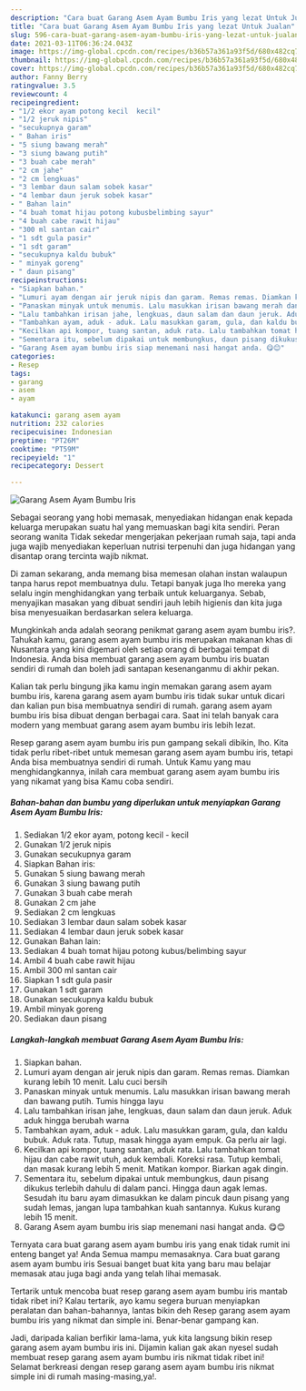 ```yaml
---
description: "Cara buat Garang Asem Ayam Bumbu Iris yang lezat Untuk Jualan"
title: "Cara buat Garang Asem Ayam Bumbu Iris yang lezat Untuk Jualan"
slug: 596-cara-buat-garang-asem-ayam-bumbu-iris-yang-lezat-untuk-jualan
date: 2021-03-11T06:36:24.043Z
image: https://img-global.cpcdn.com/recipes/b36b57a361a93f5d/680x482cq70/garang-asem-ayam-bumbu-iris-foto-resep-utama.jpg
thumbnail: https://img-global.cpcdn.com/recipes/b36b57a361a93f5d/680x482cq70/garang-asem-ayam-bumbu-iris-foto-resep-utama.jpg
cover: https://img-global.cpcdn.com/recipes/b36b57a361a93f5d/680x482cq70/garang-asem-ayam-bumbu-iris-foto-resep-utama.jpg
author: Fanny Berry
ratingvalue: 3.5
reviewcount: 4
recipeingredient:
- "1/2 ekor ayam potong kecil  kecil"
- "1/2 jeruk nipis"
- "secukupnya garam"
- " Bahan iris"
- "5 siung bawang merah"
- "3 siung bawang putih"
- "3 buah cabe merah"
- "2 cm jahe"
- "2 cm lengkuas"
- "3 lembar daun salam sobek kasar"
- "4 lembar daun jeruk sobek kasar"
- " Bahan lain"
- "4 buah tomat hijau potong kubusbelimbing sayur"
- "4 buah cabe rawit hijau"
- "300 ml santan cair"
- "1 sdt gula pasir"
- "1 sdt garam"
- "secukupnya kaldu bubuk"
- " minyak goreng"
- " daun pisang"
recipeinstructions:
- "Siapkan bahan."
- "Lumuri ayam dengan air jeruk nipis dan garam. Remas remas. Diamkan kurang lebih 10 menit. Lalu cuci bersih"
- "Panaskan minyak untuk menumis. Lalu masukkan irisan bawang merah dan bawang putih. Tumis hingga layu"
- "Lalu tambahkan irisan jahe, lengkuas, daun salam dan daun jeruk. Aduk aduk hingga berubah warna"
- "Tambahkan ayam, aduk - aduk. Lalu masukkan garam, gula, dan kaldu bubuk. Aduk rata. Tutup, masak hingga ayam empuk. Ga perlu air lagi."
- "Kecilkan api kompor, tuang santan, aduk rata. Lalu tambahkan tomat hijau dan cabe rawit utuh, aduk kembali. Koreksi rasa. Tutup kembali, dan masak kurang lebih 5 menit. Matikan kompor. Biarkan agak dingin."
- "Sementara itu, sebelum dipakai untuk membungkus, daun pisang dikukus terlebih dahulu di dalam panci. Hingga daun agak lemas. Sesudah itu baru ayam dimasukkan ke dalam pincuk daun pisang yang sudah lemas, jangan lupa tambahkan kuah santannya. Kukus kurang lebih 15 menit."
- "Garang Asem ayam bumbu iris siap menemani nasi hangat anda. 😋😊"
categories:
- Resep
tags:
- garang
- asem
- ayam

katakunci: garang asem ayam 
nutrition: 232 calories
recipecuisine: Indonesian
preptime: "PT26M"
cooktime: "PT59M"
recipeyield: "1"
recipecategory: Dessert

---
```



![Garang Asem Ayam Bumbu Iris](https://img-global.cpcdn.com/recipes/b36b57a361a93f5d/680x482cq70/garang-asem-ayam-bumbu-iris-foto-resep-utama.jpg)

Sebagai seorang yang hobi memasak, menyediakan hidangan enak kepada keluarga merupakan suatu hal yang memuaskan bagi kita sendiri. Peran seorang  wanita Tidak sekedar mengerjakan pekerjaan rumah saja, tapi anda juga wajib menyediakan keperluan nutrisi terpenuhi dan juga hidangan yang disantap orang tercinta wajib nikmat.

Di zaman  sekarang, anda memang bisa memesan olahan instan walaupun tanpa harus repot membuatnya dulu. Tetapi banyak juga lho mereka yang selalu ingin menghidangkan yang terbaik untuk keluarganya. Sebab, menyajikan masakan yang dibuat sendiri jauh lebih higienis dan kita juga bisa menyesuaikan berdasarkan selera keluarga. 



Mungkinkah anda adalah seorang penikmat garang asem ayam bumbu iris?. Tahukah kamu, garang asem ayam bumbu iris merupakan makanan khas di Nusantara yang kini digemari oleh setiap orang di berbagai tempat di Indonesia. Anda bisa membuat garang asem ayam bumbu iris buatan sendiri di rumah dan boleh jadi santapan kesenanganmu di akhir pekan.

Kalian tak perlu bingung jika kamu ingin memakan garang asem ayam bumbu iris, karena garang asem ayam bumbu iris tidak sukar untuk dicari dan kalian pun bisa membuatnya sendiri di rumah. garang asem ayam bumbu iris bisa dibuat dengan berbagai cara. Saat ini telah banyak cara modern yang membuat garang asem ayam bumbu iris lebih lezat.

Resep garang asem ayam bumbu iris pun gampang sekali dibikin, lho. Kita tidak perlu ribet-ribet untuk memesan garang asem ayam bumbu iris, tetapi Anda bisa membuatnya sendiri di rumah. Untuk Kamu yang mau menghidangkannya, inilah cara membuat garang asem ayam bumbu iris yang nikamat yang bisa Kamu coba sendiri.

<!--inarticleads1-->

##### Bahan-bahan dan bumbu yang diperlukan untuk menyiapkan Garang Asem Ayam Bumbu Iris:

1. Sediakan 1/2 ekor ayam, potong kecil - kecil
1. Gunakan 1/2 jeruk nipis
1. Gunakan secukupnya garam
1. Siapkan  Bahan iris:
1. Gunakan 5 siung bawang merah
1. Gunakan 3 siung bawang putih
1. Gunakan 3 buah cabe merah
1. Gunakan 2 cm jahe
1. Sediakan 2 cm lengkuas
1. Sediakan 3 lembar daun salam sobek kasar
1. Sediakan 4 lembar daun jeruk sobek kasar
1. Gunakan  Bahan lain:
1. Sediakan 4 buah tomat hijau potong kubus/belimbing sayur
1. Ambil 4 buah cabe rawit hijau
1. Ambil 300 ml santan cair
1. Siapkan 1 sdt gula pasir
1. Gunakan 1 sdt garam
1. Gunakan secukupnya kaldu bubuk
1. Ambil  minyak goreng
1. Sediakan  daun pisang




<!--inarticleads2-->

##### Langkah-langkah membuat Garang Asem Ayam Bumbu Iris:

1. Siapkan bahan.
1. Lumuri ayam dengan air jeruk nipis dan garam. Remas remas. Diamkan kurang lebih 10 menit. Lalu cuci bersih
1. Panaskan minyak untuk menumis. Lalu masukkan irisan bawang merah dan bawang putih. Tumis hingga layu
1. Lalu tambahkan irisan jahe, lengkuas, daun salam dan daun jeruk. Aduk aduk hingga berubah warna
1. Tambahkan ayam, aduk - aduk. Lalu masukkan garam, gula, dan kaldu bubuk. Aduk rata. Tutup, masak hingga ayam empuk. Ga perlu air lagi.
1. Kecilkan api kompor, tuang santan, aduk rata. Lalu tambahkan tomat hijau dan cabe rawit utuh, aduk kembali. Koreksi rasa. Tutup kembali, dan masak kurang lebih 5 menit. Matikan kompor. Biarkan agak dingin.
1. Sementara itu, sebelum dipakai untuk membungkus, daun pisang dikukus terlebih dahulu di dalam panci. Hingga daun agak lemas. Sesudah itu baru ayam dimasukkan ke dalam pincuk daun pisang yang sudah lemas, jangan lupa tambahkan kuah santannya. Kukus kurang lebih 15 menit.
1. Garang Asem ayam bumbu iris siap menemani nasi hangat anda. 😋😊




Ternyata cara buat garang asem ayam bumbu iris yang enak tidak rumit ini enteng banget ya! Anda Semua mampu memasaknya. Cara buat garang asem ayam bumbu iris Sesuai banget buat kita yang baru mau belajar memasak atau juga bagi anda yang telah lihai memasak.

Tertarik untuk mencoba buat resep garang asem ayam bumbu iris mantab tidak ribet ini? Kalau tertarik, ayo kamu segera buruan menyiapkan peralatan dan bahan-bahannya, lantas bikin deh Resep garang asem ayam bumbu iris yang nikmat dan simple ini. Benar-benar gampang kan. 

Jadi, daripada kalian berfikir lama-lama, yuk kita langsung bikin resep garang asem ayam bumbu iris ini. Dijamin kalian gak akan nyesel sudah membuat resep garang asem ayam bumbu iris nikmat tidak ribet ini! Selamat berkreasi dengan resep garang asem ayam bumbu iris nikmat simple ini di rumah masing-masing,ya!.

